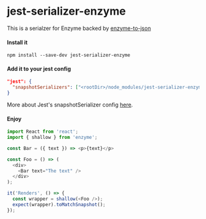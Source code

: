 # jest-serializer-enzyme

This is a serialzer for Enzyme backed by [enzyme-to-json](https://github.com/adriantoine/enzyme-to-json)

#### Install it
```
npm install --save-dev jest-serializer-enzyme
```

#### Add it to your jest config
```json
"jest": {
  "snapshotSerializers": ["<rootDir>/node_modules/jest-serializer-enzyme"]
}
```

More about Jest's snapshotSerializer config [here](http://facebook.github.io/jest/docs/configuration.html#snapshotserializers-array-string).

#### Enjoy

```javascript
import React from 'react';
import { shallow } from 'enzyme';

const Bar = ({ text }) => <p>{text}</p>

const Foo = () => (
  <div>
    <Bar text="The text" />
  </div>
);

it('Renders', () => {
  const wrapper = shallow(<Foo />);
  expect(wrapper).toMatchSnapshot();
});
```
